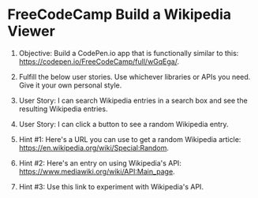 # FreeCodeCamp Build a Wikipedia Viewer

1. Objective: Build a CodePen.io app that is functionally similar to this: https://codepen.io/FreeCodeCamp/full/wGqEga/.

1. Fulfill the below user stories. Use whichever libraries or APIs you need. Give it your own personal style.

1. User Story: I can search Wikipedia entries in a search box and see the resulting Wikipedia entries.

1. User Story: I can click a button to see a random Wikipedia entry.

1. Hint #1: Here's a URL you can use to get a random Wikipedia article: https://en.wikipedia.org/wiki/Special:Random.

1. Hint #2: Here's an entry on using Wikipedia's API: https://www.mediawiki.org/wiki/API:Main_page.

1. Hint #3: Use this link to experiment with Wikipedia's API.
